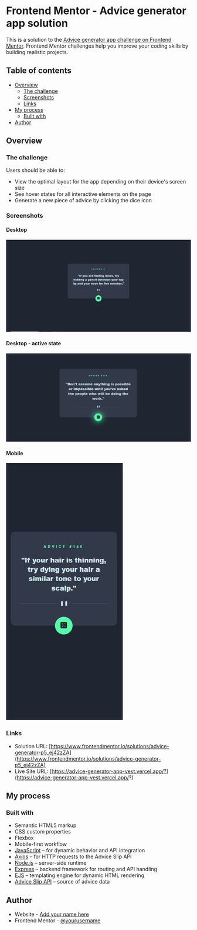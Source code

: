 # Frontend Mentor - Advice generator app solution

This is a solution to the [Advice generator app challenge on Frontend Mentor](https://www.frontendmentor.io/challenges/advice-generator-app-QdUG-13db). Frontend Mentor challenges help you improve your coding skills by building realistic projects.

## Table of contents

- [Overview](#overview)
  - [The challenge](#the-challenge)
  - [Screenshots](#screenshots)
  - [Links](#links)
- [My process](#my-process)
  - [Built with](#built-with)
- [Author](#author)

## Overview

### The challenge

Users should be able to:

- View the optimal layout for the app depending on their device's screen size
- See hover states for all interactive elements on the page
- Generate a new piece of advice by clicking the dice icon

### Screenshots

#### Desktop

![](/public/images/screen-desktop.JPG)

#### Desktop - active state

![](/public/images/screen-desktop-active.JPG)

#### Mobile

![](/public/images/screen-mobile.JPG)

### Links

- Solution URL: [https://www.frontendmentor.io/solutions/advice-generator-p5_ej42zZA](https://www.frontendmentor.io/solutions/advice-generator-p5_ej42zZA)
- Live Site URL: [https://advice-generator-app-vest.vercel.app/?](https://advice-generator-app-vest.vercel.app/?)

## My process

### Built with

- Semantic HTML5 markup
- CSS custom properties
- Flexbox
- Mobile-first workflow
- [JavaScript](https://developer.mozilla.org/en-US/docs/Web/JavaScript) – for dynamic behavior and API integration
- [Axios](https://axios-http.com/) – for HTTP requests to the Advice Slip API
- [Node.js](https://nodejs.org/) – server-side runtime
- [Express](https://expressjs.com/) – backend framework for routing and API handling
- [EJS](https://ejs.co/) – templating engine for dynamic HTML rendering
- [Advice Slip API](https://api.adviceslip.com) – source of advice data

## Author

- Website - [Add your name here](https://www.your-site.com)
- Frontend Mentor - [@yourusername](https://www.frontendmentor.io/profile/yourusername)
